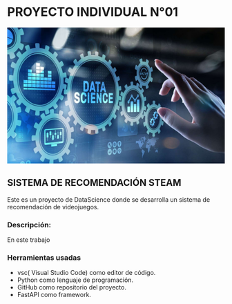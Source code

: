 # PROYECTO INDIVIDUAL N°01
![](https://github.com/WILMERPC02/PI_01/blob/main/imagen_datascience.jpg)
## SISTEMA DE RECOMENDACIÓN STEAM
Este es un proyecto de DataScience donde se desarrolla un sistema de recomendación de videojuegos.
### Descripción:

En este trabajo 

### Herramientas usadas
- vsc( Visual Studio Code) como editor de código.
- Python como lenguaje de programación.
- GitHub como repositorio del proyecto.
- FastAPI como framework.
